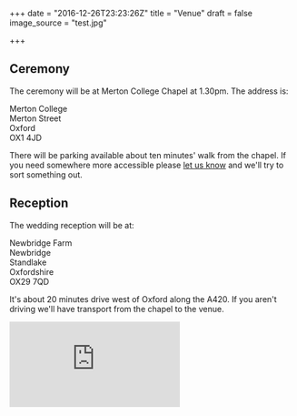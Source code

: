 +++
date = "2016-12-26T23:23:26Z"
title = "Venue"
draft = false
image_source = "test.jpg"

+++

## Ceremony

The ceremony will be at Merton College Chapel at 1.30pm. The address is:

Merton College  
Merton Street  
Oxford  
OX1 4JD

There will be parking available about ten minutes' walk from the chapel. If you need somewhere more accessible please [let us know](mailto:tomandgeorgie2017@gmail.com) and we'll try to sort something out.

## Reception

The wedding reception will be at:

Newbridge Farm  
Newbridge  
Standlake  
Oxfordshire  
OX29 7QD

It's about 20 minutes drive west of Oxford along the A420. If you aren't driving we'll have transport from the chapel to the venue.

<iframe frameborder="0" src="https://www.google.com/maps/embed/v1/place?q=place_id:ChIJYar-45jJdkgRk1ICsexB88s&key=AIzaSyBG3Io5X9keI-N_tPLavwc7sG56agy9C6c" allowfullscreen></iframe>